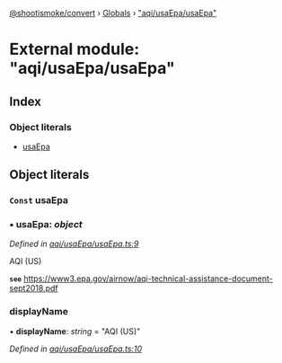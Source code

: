 [@shootismoke/convert](../README.md) › [Globals](../globals.md) › ["aqi/usaEpa/usaEpa"](_aqi_usaepa_usaepa_.md)

# External module: "aqi/usaEpa/usaEpa"

## Index

### Object literals

* [usaEpa](_aqi_usaepa_usaepa_.md#const-usaepa)

## Object literals

### `Const` usaEpa

### ▪ **usaEpa**: *object*

*Defined in [aqi/usaEpa/usaEpa.ts:9](https://github.com/shootismoke/common/blob/5e67d25/packages/convert/src/aqi/usaEpa/usaEpa.ts#L9)*

AQI (US)

**`see`** https://www3.epa.gov/airnow/aqi-technical-assistance-document-sept2018.pdf

###  displayName

• **displayName**: *string* = "AQI (US)"

*Defined in [aqi/usaEpa/usaEpa.ts:10](https://github.com/shootismoke/common/blob/5e67d25/packages/convert/src/aqi/usaEpa/usaEpa.ts#L10)*
